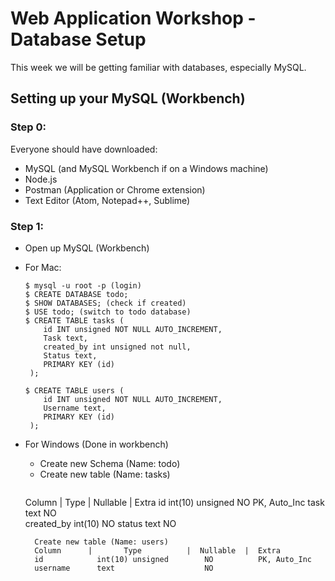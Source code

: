# Web Application Workshop - Database Setup

This week we will be getting familiar with databases, especially MySQL.


## Setting up your MySQL (Workbench)

### Step 0:
Everyone should have downloaded:
* MySQL (and MySQL Workbench if on a Windows machine)
* Node.js 
* Postman (Application or Chrome extension)
* Text Editor (Atom, Notepad++, Sublime)

### Step 1:
* Open up MySQL (Workbench)
* For Mac:
    ```
	$ mysql -u root -p (login)
	$ CREATE DATABASE todo;
	$ SHOW DATABASES; (check if created)
	$ USE todo; (switch to todo database)
	$ CREATE TABLE tasks (
		id INT unsigned NOT NULL AUTO_INCREMENT,	
		Task text,
		created_by int unsigned not null,
		Status text,
		PRIMARY KEY (id)
	 );

	$ CREATE TABLE users (
		id INT unsigned NOT NULL AUTO_INCREMENT,
		Username text,
		PRIMARY KEY (id)
	 );
    ```


* For Windows (Done in workbench)
    * Create new Schema (Name: todo)
    * Create new table (Name: tasks)
        ```
	Column      |       Type         |  Nullable  |  Extra
	id            int(10) unsigned         NO        PK, Auto_Inc
	task          text                     NO          
	created_by    int(10)                  NO
	status        text                     NO
	
        Create new table (Name: users)
        Column      |       Type          |  Nullable  |  Extra
        id            int(10) unsigned        NO          PK, Auto_Inc
        username      text                    NO
	```
